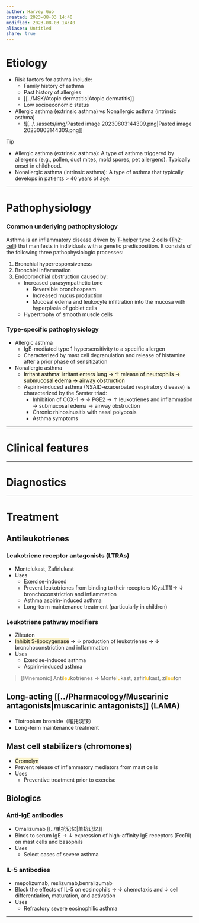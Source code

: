 ```yaml
---
author: Harvey Guo
created: 2023-08-03 14:40
modified: 2023-08-03 14:40
aliases: Untitled
share: true
---
```


# Etiology
- Risk factors for asthma include:
    - Family history of asthma
    - Past history of allergies
    - [[../MSK/Atopic dermatitis|Atopic dermatitis]]
    - Low socioeconomic status
- Allergic asthma (extrinsic asthma) vs Nonallergic asthma (intrinsic asthma)
	-  ![[../../assets/img/Pasted image 20230803144309.png|Pasted image 20230803144309.png]]
>[!tip] 
> - Allergic asthma (extrinsic asthma): A type of asthma triggered by allergens (e.g., pollen, dust mites, mold spores, pet allergens). Typically onset in childhood.
> - Nonallergic asthma (intrinsic asthma): A type of asthma that typically develops in patients > 40 years of age.

---
# Pathophysiology
### Common underlying pathophysiology
Asthma is an inflammatory disease driven by [T-helper](https://next.amboss.com/us/article/x50Emg#Z6a2460ca0dfc90387c336ab076439b5c) type 2 cells ([Th2-cell](https://next.amboss.com/us/article/x50Emg#Z59080180352611810fa453a84c8c48cd)) that manifests in individuals with a genetic predisposition. It consists of the following three pathophysiologic processes:
1. Bronchial hyperresponsiveness
2. Bronchial inflammation
3. Endobronchial obstruction caused by:
	- Increased parasympathetic tone
		- Reversible bronchospasm
		- Increased mucus production
		- Mucosal edema and leukocyte infiltration into the mucosa with hyperplasia of goblet cells
	- Hypertrophy of smooth muscle cells
### Type-specific pathophysiology
- Allergic asthma
	- IgE-mediated type 1 hypersensitivity to a specific allergen
	- Characterized by mast cell degranulation and release of histamine after a prior phase of sensitization
- Nonallergic asthma
	- <mark style="background: #FFF3A34A;">Irritant asthma: irritant enters lung → ↑ release of neutrophils → submucosal edema → airway obstruction</mark>
	- Aspirin-induced asthma (NSAID-exacerbated respiratory disease) is characterized by the Samter triad:
		- Inhibition of COX-1 → ↓ PGE2  → ↑ leukotrienes and inflammation → submucosal edema → airway obstruction
		- Chronic rhinosinusitis with nasal polyposis
		- Asthma symptoms

---
# Clinical features


---
# Diagnostics


---
# Treatment
## Antileukotrienes
### Leukotriene receptor antagonists (LTRAs)
- Montelukast, Zafirlukast
- Uses
	- Exercise-induced
	- Prevent leukotrienes from binding to their receptors (CysLT1)→ ↓ bronchoconstriction and inflammation
	- Asthma aspirin-induced asthma
	- Long-term maintenance treatment (particularly in children)
### Leukotriene pathway modifiers
- Zileuton
- <span style="background:rgba(240, 200, 0, 0.2)">Inhibit 5-lipoxygenase</span> → ↓ production of leukotrienes → ↓ bronchoconstriction and inflammation
- Uses
	- Exercise-induced asthma
	- Aspirin-induced asthma

>[!Mnemonic] 
>Anti<font color="#ffc000">leu</font>kotrienes -> Monte<font color="#ffc000">lu</font>kast, zafir<font color="#ffc000">lu</font>kast, zi<font color="#ffc000">leu</font>ton
## Long-acting [[../Pharmacology/Muscarinic antagonists|muscarinic antagonists]] (LAMA)
- Tiotropium bromide（噻托溴铵）
- Long-term maintenance treatment
## Mast cell stabilizers (chromones)
- <span style="background:rgba(240, 200, 0, 0.2)">Cromolyn</span>
- Prevent release of inflammatory mediators from mast cells
- Uses
	- Preventive treatment prior to exercise
## Biologics
### Anti-IgE antibodies
- Omalizumab [[../单抗记忆|单抗记忆]]
- Binds to serum IgE → ↓ expression of high-affinity IgE receptors (FcεRI) on mast cells and basophils
- Uses
	- Select cases of severe asthma
### IL-5 antibodies
-  mepolizumab, reslizumab,benralizumab
- Block the effects of IL-5 on eosinophils → ↓ chemotaxis and ↓ cell differentiation, maturation, and activation
- Uses
	- Refractory severe eosinophilic asthma

---
